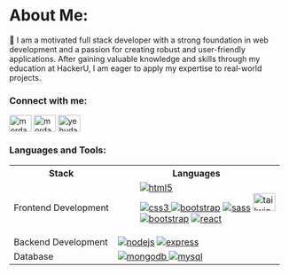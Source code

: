 <h1 dir="ltr">About Me:</h1>

<p dir="ltr">👋 I am a motivated full stack developer with a strong foundation in web development and a passion for creating robust and user-friendly applications. After gaining valuable knowledge and skills through my education at HackerU, I am eager to apply my expertise to real-world projects.</p>

<h3 dir="ltr">Connect with me:</h3>
<p dir="ltr">

<a href="mailto:yehuda.5770037@gmail.com" target="blank"><img align="center" src="https://gist.githubusercontent.com/mordamen/d0dec3d67277e1d43f7dbb654e836181/raw/f95fda13b7ba5b76f95c77f980f3cc8b5bb12c14/gmail.svg" alt="mordamen" width="40" height="30"  /></a>
<a href="https://discordapp.com/users/165249299884539904" target="blank"><img align="center" src="https://gist.githubusercontent.com/mordamen/747dac898f9d4617bfcdb33417753604/raw/7ad97fb56550d2d5b6a981c94fae3027b646ea52/discord.svg" alt="mordamen" width="40" height="30"  /></a>
<a href="https://linkedin.com/in/yehuda-sapir" target="blank"><img align="center" src="https://gist.githubusercontent.com/mordamen/71f5c2438891de80e27c8a20f81fc536/raw/e1bbbc162e711d5fe33a96a131dbab774ba3afdb/linkedin.svg" alt="yehuda-sapir" width="40" height="30" /></a>

</p>

<h3 dir="ltr">Languages and Tools:</h3>
<p dir="ltr">
<table>
    <tr>
        <th>Stack</th>
        <th>Languages</th>
    </tr>
    <tr>
        <td>Frontend Development</td>
        <td>
            <dl>
                <dd><a href="https://www.w3.org/html/" target="_blank" rel="noreferrer"> <img src="https://gist.githubusercontent.com/mordamen/ceaf7fe54cc092a45539245d83d374ab/raw/6a7528fe2a0203651847a1d872a9970cf4169616/html5.svg" alt="html5" /></a> </dd>
                <dd><a href="https://www.w3schools.com/css/" target="_blank" rel="noreferrer"> <img src="https://gist.githubusercontent.com/mordamen/a7f66b57c2a918a4cb8b34b9fc552bdb/raw/d8e052bd5e5d5a2bde9dca233f74a69830e482e7/css.svg" alt="css3" /></a><a href="https://getbootstrap.com" target="_blank" rel="noreferrer"> <img src="https://gist.githubusercontent.com/mordamen/03ca7a104c2e504b357379cf57a90542/raw/ab433776169952e340c0db5fd46c94b90d68e9f4/bootstrap.svg" alt="bootstrap" /></a>
            <a href="https://sass-lang.com" target="_blank" rel="noreferrer"> <img src="https://gist.githubusercontent.com/mordamen/08818f1283d22f0e67ea31d4fd878c63/raw/fae5d12a75771571a4902646ced03e12dcc2aed7/sass.svg" alt="sass" /></a>
            <a href="https://tailwindcss.com/" target="_blank" rel="noreferrer"> <img src="https://www.vectorlogo.zone/logos/tailwindcss/tailwindcss-icon.svg" alt="tailwind" width="40" height="32" /></a></dd>
                <dd><a href="https://www.javascript.com/" target="_blank" rel="noreferrer"> <img src="https://gist.githubusercontent.com/mordamen/eda88ede67110ca55bc3c2fc4aee728a/raw/d738dbe8ccc9a33a3f246035dc5bdf4058eb4e5d/javascript.svg" alt="bootstrap" /></a> <a href="https://react.dev/" target="_blank" rel="noreferrer"> <img src="https://gist.github.com/mordamen/342737e786784262d862f5e0986257d6/raw/d37aade5979bf253161ef8a217aac9a27021f9a9/react.svg" alt="react" /></a></dd>
            </dl>
        </td>
    </tr>
    <tr>
        <td>Backend Development</td>
        <td>
            <a href="https://nodejs.org" target="_blank" rel="noreferrer"> <img src="https://gist.githubusercontent.com/mordamen/5c146490baecba81dcc1bbc739d56cfd/raw/51f7230c253753b481041afa76bc4b031497ed96/nodejs.svg" alt="nodejs" /></a>
            <a href="https://expressjs.com" target="_blank" rel="noreferrer"> <img src="https://gist.githubusercontent.com/mordamen/d22b7bc0bdc397a9f0fe8f3c2f1a1c73/raw/20de103279d404b9869eb4b546d280610764d6fb/express.svg" alt="express" /></a>
        </td>
    </tr>
    <tr>
        <td>Database</td>
        <td>
            <a href="https://www.mongodb.com/" target="\_blank" rel="noreferrer"> <img src="https://gist.githubusercontent.com/mordamen/a69c59a05b45600721aeaa5e053c644f/raw/f7809bd8d08e16bd5da21f8c7a2f0e2c50ce0687/mongodb.svg" alt="mongodb" /> </a>
            <a href="https://www.mysql.com/" target="_blank" rel="noreferrer"> <img src="https://gist.github.com/mordamen/fd26cf9c7906f55784a3b870c70f065d/raw/f96bbfc09c1cbdbf6b4f32763f34ee947a808641/mysql.svg" alt="mysql" /> </a>
        </td>
    </tr>

</table>

</p>
